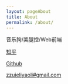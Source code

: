 ```yaml
---
layout: pageAbout
title: About
permalink: /about/
---
```


音乐狗/美腿控/Web前端

[知乎](https://www.zhihu.com/people/zzuieliyaoli)

[Github](https://github.com/zzuieliyaoli)

<a href="mailto:zzuieliyaoli@gmail.com">zzuieliyaoli#gmail.com</a>